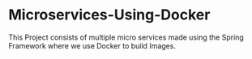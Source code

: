 # Microservices-Using-Docker
This Project consists of multiple micro services made using the Spring Framework where we use Docker to build Images.
